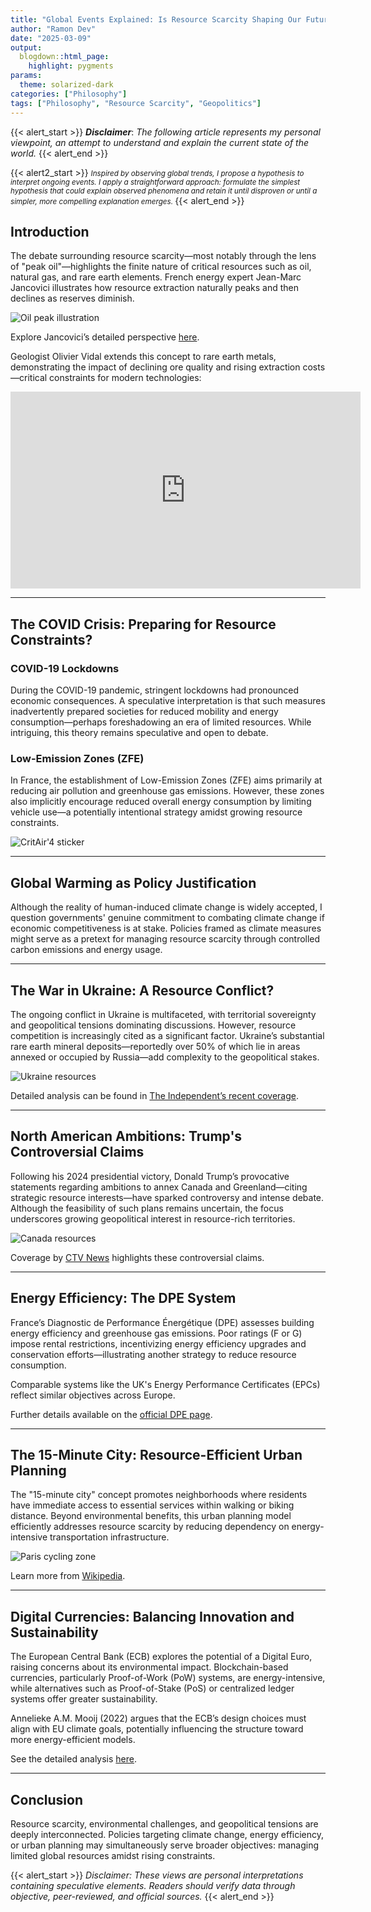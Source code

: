 ```yaml
---
title: "Global Events Explained: Is Resource Scarcity Shaping Our Future?"
author: "Ramon Dev"
date: "2025-03-09"
output:
  blogdown::html_page:
    highlight: pygments
params:
  theme: solarized-dark
categories: ["Philosophy"]
tags: ["Philosophy", "Resource Scarcity", "Geopolitics"]
---
```


{{< alert_start >}}
***Disclaimer***: *The following article represents my personal viewpoint, an attempt to understand and explain the current state of the world.*
{{< alert_end >}}

{{< alert2_start >}}
<small><i>Inspired by observing global trends, I propose a hypothesis to interpret ongoing events. I apply a straightforward approach: formulate the simplest hypothesis that could explain observed phenomena and retain it until disproven or until a simpler, more compelling explanation emerges.
</i></small>
{{< alert_end >}}

## Introduction

The debate surrounding resource scarcity—most notably through the lens of "peak
oil"—highlights the finite nature of critical resources such as oil, natural
gas, and rare earth elements. French energy expert Jean-Marc Jancovici
illustrates how resource extraction naturally peaks and then declines as
reserves diminish.

![Oil peak illustration](pic_futur_graph12.png "Oil peak")

Explore Jancovici’s detailed perspective [here](https://jancovici.com/en/energy-transition/oil/when-does-the-world-oil-production-peak/).

Geologist Olivier Vidal extends this concept to rare earth metals, demonstrating
the impact of declining ore quality and rising extraction costs—critical
constraints for modern technologies:

<iframe width="560" height="315" src="https://www.youtube.com/embed/cUKSeZ4ATr8" frameborder="0" allow="accelerometer; autoplay; encrypted-media; gyroscope; picture-in-picture" allowfullscreen></iframe>

---

## The COVID Crisis: Preparing for Resource Constraints?

### COVID-19 Lockdowns

During the COVID-19 pandemic, stringent lockdowns had pronounced economic
consequences. A speculative interpretation is that such measures inadvertently
prepared societies for reduced mobility and energy consumption—perhaps
foreshadowing an era of limited resources. While intriguing, this theory remains
speculative and open to debate.

### Low-Emission Zones (ZFE)

In France, the establishment of Low-Emission Zones (ZFE) aims primarily at
reducing air pollution and greenhouse gas emissions. However, these zones also
implicitly encourage reduced overall energy consumption by limiting vehicle
use—a potentially intentional strategy amidst growing resource constraints.

![CritAir'4 sticker](critair4.jpeg "CritAir'4")

---

## Global Warming as Policy Justification

Although the reality of human-induced climate change is widely accepted, I
question governments' genuine commitment to combating climate change if economic
competitiveness is at stake. Policies framed as climate measures might serve as
a pretext for managing resource scarcity through controlled carbon emissions and
energy usage.

---

## The War in Ukraine: A Resource Conflict?

The ongoing conflict in Ukraine is multifaceted, with territorial sovereignty
and geopolitical tensions dominating discussions. However, resource competition
is increasingly cited as a significant factor. Ukraine’s substantial rare earth
mineral deposits—reportedly over 50% of which lie in areas annexed or occupied
by Russia—add complexity to the geopolitical stakes.

![Ukraine resources](ukraine_resources.avif "Ukraine resources")

Detailed analysis can be found in [The Independent’s recent coverage](https://www.independent.co.uk/news/world/europe/ukraine-minerals-deal-trump-zelensky-rare-earth-russia-b2709272.html).

---

## North American Ambitions: Trump's Controversial Claims

Following his 2024 presidential victory, Donald Trump’s provocative statements
regarding ambitions to annex Canada and Greenland—citing strategic resource
interests—have sparked controversy and intense debate. Although the feasibility
of such plans remains uncertain, the focus underscores growing geopolitical
interest in resource-rich territories.

![Canada resources](canada_resources.webp "Canada resources")

Coverage by [CTV News](https://www.ctvnews.ca/world/trumps-tariffs/article/thats-enough-trump-shuts-down-talk-of-canada-during-news-conference-with-uk-pm/) highlights these controversial claims.

---

## Energy Efficiency: The DPE System

France’s Diagnostic de Performance Énergétique (DPE) assesses building energy
efficiency and greenhouse gas emissions. Poor ratings (F or G) impose rental
restrictions, incentivizing energy efficiency upgrades and conservation
efforts—illustrating another strategy to reduce resource consumption.

Comparable systems like the UK's Energy Performance Certificates (EPCs) reflect
similar objectives across Europe.

Further details available on the [official DPE page](https://www.economie.gouv.fr/particuliers/immobilier-diagnostic-performance-energetique-dpe).

---

## The 15-Minute City: Resource-Efficient Urban Planning

The "15-minute city" concept promotes neighborhoods where residents have
immediate access to essential services within walking or biking distance. Beyond
environmental benefits, this urban planning model efficiently addresses resource
scarcity by reducing dependency on energy-intensive transportation
infrastructure.

![Paris cycling zone](Exterior_of_La_Samaritaine_2.jpg "Paris cycling zone")

Learn more from [Wikipedia](https://en.wikipedia.org/wiki/15-minute_city).

---

## Digital Currencies: Balancing Innovation and Sustainability

The European Central Bank (ECB) explores the potential of a Digital Euro,
raising concerns about its environmental impact. Blockchain-based currencies,
particularly Proof-of-Work (PoW) systems, are energy-intensive, while
alternatives such as Proof-of-Stake (PoS) or centralized ledger systems offer
greater sustainability.

Annelieke A.M. Mooij (2022) argues that the ECB’s design choices must align with
EU climate goals, potentially influencing the structure toward more
energy-efficient models.

See the detailed analysis [here](https://www.cambridge.org/core/services/aop-cambridge-core/content/view/23A3E0D00334B06E557C137CEFA3598D/S2071832222000785a.pdf/digital_euro_and_energy_considerations_can_the_ecb_introduce_the_digital_euro_considering_the_potential_energy_requirements.pdf).

---

## Conclusion

Resource scarcity, environmental challenges, and geopolitical tensions are
deeply interconnected. Policies targeting climate change, energy efficiency, or
urban planning may simultaneously serve broader objectives: managing limited
global resources amidst rising constraints.

{{< alert_start >}}
*Disclaimer: These views are personal interpretations containing speculative
elements. Readers should verify data through objective, peer-reviewed, and
official sources.*
{{< alert_end >}}

